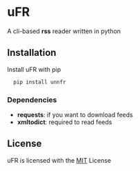 # uFR 

A cli-based **rss** reader written in python




## Installation

Install uFR with pip

```bash
  pip install unnfr
```

### Dependencies
- **requests**: if you want to download feeds
- **xmltodict**: required to read feeds
## License

uFR is licensed with the [MIT](https://choosealicense.com/licenses/mit/) License
